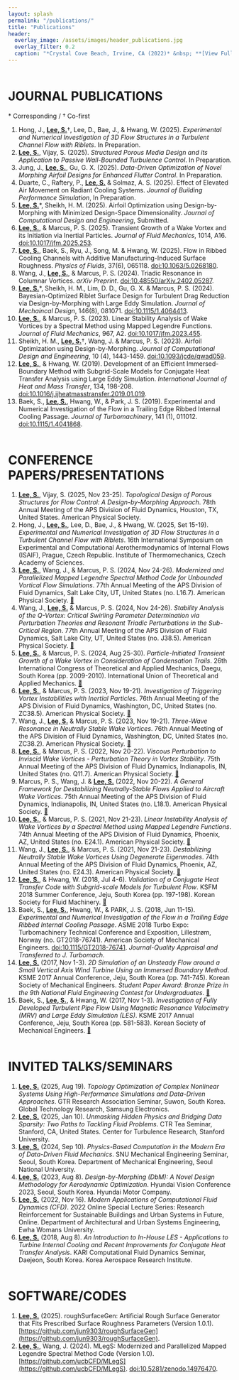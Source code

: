 ```yaml
---
layout: splash
permalink: "/publications/"
title: "Publications"
header:
  overlay_image: /assets/images/header_publications.jpg
  overlay_filter: 0.2
  caption: "*Crystal Cove Beach, Irvine, CA (2022)* &nbsp; **[View Full-image](/assets/photographs/reef_point_crystal_cove_2022.jpg)**"
---
```


# JOURNAL PUBLICATIONS

\* Corresponding / † Co-first

1. Hong, J., <ins>**Lee, S.**</ins>†, Lee, D., Bae, J., & Hwang, W. (2025). *Experimental and Numerical Investigation of 3D Flow Structures in a Turbulent Channel Flow with Riblets*. In Preparation.
1. <ins>**Lee, S.**</ins>, Vijay, S. (2025). *Structured Porous Media Design and its Application to Passive Wall-Bounded Turbulence Control*. In Preparation.
1. Jung, J., <ins>**Lee, S.**</ins>, Gu, G. X. (2025). *Data-Driven Optimization of Novel Morphing Airfoil Designs for Enhanced Flutter Control*. In Preparation.
1. Duarte, C., Raftery, P., <ins>**Lee, S.**</ins> & Solmaz, A. S. (2025). Effect of Elevated Air Movement on Radiant Cooling Systems. *Journal of Building Performance Simulation*, In Preparation.
1. <ins>**Lee, S.**</ins>\*, Sheikh, H. M. (2025). Airfoil Optimization using Design-by-Morphing with Minimized Design-Space Dimensionality. *Journal of Computational Design and Engineering*, Submitted.
1. <ins>**Lee, S.**</ins>, & Marcus, P. S. (2025). Transient Growth of a Wake Vortex and its Initiation via Inertial Particles. *Journal of Fluid Mechanics*, 1014, A16. [doi:10.1017/jfm.2025.253](https://doi.org/10.1017/jfm.2025.253).
1. <ins>**Lee, S.**</ins>, Baek, S., Ryu, J., Song, M. & Hwang, W. (2025). Flow in Ribbed Cooling Channels with Additive Manufacturing-Induced Surface Roughness. *Physics of Fluids*, 37(6), 065118. [doi:10.1063/5.0268180](https://doi.org/10.1063/5.0268180).
1. Wang, J., <ins>**Lee, S.**</ins>, & Marcus, P. S. (2024). Triadic Resonance in Columnar Vortices. *arXiv Preprint*. [doi:10.48550/arXiv.2402.05287](https://doi.org/10.48550/arXiv.2402.05287).
1. <ins>**Lee, S.**</ins>\*, Sheikh, H. M., Lim, D. D., Gu, G. X. & Marcus, P. S. (2024). Bayesian-Optimized Riblet Surface Design for Turbulent Drag Reduction via Design-by-Morphing with Large Eddy Simulation. *Journal of Mechaincal Design*, 146(8), 081071. [doi:10.1115/1.4064413](https://doi.org/10.1115/1.4064413).
1. <ins>**Lee, S.**</ins>, & Marcus, P. S. (2023). Linear Stability Analysis of Wake Vortices by a Spectral Method using Mapped Legendre Functions. *Journal of Fluid Mechanics*, 967, A2. [doi:10.1017/jfm.2023.455](https://doi.org/10.1017/jfm.2023.455).
1. Sheikh, H. M., <ins>**Lee, S.**</ins>†, Wang, J. & Marcus, P. S. (2023). Airfoil Optimization using Design-by-Morphing. *Journal of Computational Design and Engineering*, 10 (4), 1443-1459. [doi:10.1093/jcde/qwad059](https://doi.org/10.1093/jcde/qwad059).
1. <ins>**Lee, S.**</ins>, & Hwang, W. (2019). Development of an Efficient Immersed-Boundary Method with Subgrid-Scale Models for Conjugate Heat Transfer Analysis using Large Eddy Simulation. *International Journal of Heat and Mass Transfer*, 134, 198-208. [doi:10.1016/j.ijheatmasstransfer.2019.01.019](https://doi.org/10.1016/j.ijheatmasstransfer.2019.01.019).
1. Baek, S., <ins>**Lee, S.**</ins>, Hwang, W., & Park, J. S. (2019). Experimental and Numerical Investigation of the Flow in a Trailing Edge Ribbed Internal Cooling Passage. *Journal of Turbomachinery*, 141 (1), 011012. [doi:10.1115/1.4041868](https://doi.org/10.1115/1.4041868).


# CONFERENCE PAPERS/PRESENTATIONS

1. <ins>**Lee, S.**</ins>, Vijay, S. (2025, Nov 23-25). *Topological Design of Porous Structures for Flow Control: A Design-by-Morphing Approach*. 78th Annual Meeting of the APS Division of Fluid Dynamics, Houston, TX, United States. American Physical Society.
1. Hong, J., <ins>**Lee, S.**</ins>, Lee, D., Bae, J., & Hwang, W. (2025, Set 15-19). *Experimental and Numerical Investigation of 3D Flow Structures in a Turbulent Channel Flow with Riblets*. 16th International Symposium on Experimental and Computational Aerothermodynamics of Internal Flows (ISAIF), Prague, Czech Republic. Institute of Thermomechanics, Czech Academy of Sciences.
1. <ins>**Lee, S.**</ins>, Wang, J., & Marcus, P. S. (2024, Nov 24-26). *Modernized and Parallelized Mapped Legendre Spectral Method Code for Unbounded Vortical Flow Simulations*. 77th Annual Meeting of the APS Division of Fluid Dynamics, Salt Lake City, UT, United States (no. L16.7). American Physical Society. [:link:](https://meetings.aps.org/Meeting/DFD24/Session/L16.7)
1. Wang, J., <ins>**Lee, S.**</ins> & Marcus, P. S. (2024, Nov 24-26). *Stability Analysis of the Q-Vortex: Critical Swirling Parameter Determination via Perturbation Theories and Resonant Triadic Perturbations in the Sub-Critical Region*. 77th Annual Meeting of the APS Division of Fluid Dynamics, Salt Lake City, UT, United States (no. J38.5). American Physical Society. [:link:](https://meetings.aps.org/Meeting/DFD24/Session/J38.5)
1. <ins>**Lee, S.**</ins>, & Marcus, P. S. (2024, Aug 25-30). *Particle-Initiated Transient Growth of a Wake Vortex in Consideration of Condensation Trails*. 26th International Congress of Theoretical and Applied Mechanics, Daegu, South Korea (pp. 2009-2010). International Union of Theoretical and Applied Mechanics. [:link:](https://nl.go.kr/seoji/contents/S80100000000.do?schM=intgr_detail_view_isbn&isbn=9791198476098)
1. <ins>**Lee, S.**</ins>, & Marcus, P. S. (2023, Nov 19-21). *Investigation of Triggering Vortex Instabilities with Inertial Particles*. 76th Annual Meeting of the APS Division of Fluid Dynamics, Washington, DC, United States (no. ZC38.5). American Physical Society. [:link:](https://meetings.aps.org/Meeting/DFD23/Session/ZC38.5)
1. Wang, J., <ins>**Lee, S.**</ins> & Marcus, P. S. (2023, Nov 19-21). *Three-Wave Resonance in Neutrally Stable Wake Vortices*. 76th Annual Meeting of the APS Division of Fluid Dynamics, Washington, DC, United States (no. ZC38.2). American Physical Society. [:link:](https://meetings.aps.org/Meeting/DFD23/Session/ZC38.2)
1. <ins>**Lee, S.**</ins>, & Marcus, P. S. (2022, Nov 20-22). *Viscous Perturbation to Inviscid Wake Vortices - Perturbation Theory in Vortex Stability*. 75th Annual Meeting of the APS Division of Fluid Dynamics, Indianapolis, IN, United States (no. Q11.7). American Physical Society. [:link:](https://meetings.aps.org/Meeting/DFD22/Session/Q11.7)
1. Marcus, P. S., Wang, J. & <ins>**Lee, S.**</ins> (2022, Nov 20-22). *A General Framework for Destabilizing Neutrally-Stable Flows Applied to Aircraft Wake Vortices*. 75th Annual Meeting of the APS Division of Fluid Dynamics, Indianapolis, IN, United States (no. L18.1). American Physical Society. [:link:](https://meetings.aps.org/Meeting/DFD22/Session/L18.1)
1. <ins>**Lee, S.**</ins>, & Marcus, P. S. (2021, Nov 21-23). *Linear Instability Analysis of Wake Vortices by a Spectral Method using Mapped Legendre Functions*. 74th Annual Meeting of the APS Division of Fluid Dynamics, Phoenix, AZ, United States (no. E24.1). American Physical Society. [:link:](https://meetings.aps.org/Meeting/DFD21/Session/E24.1)
1. Wang, J., <ins>**Lee, S.**</ins>, & Marcus, P. S. (2021, Nov 21-23). *Destabilizing Neutrally Stable Wake Vortices Using Degenerate Eigenmodes*. 74th Annual Meeting of the APS Division of Fluid Dynamics, Phoenix, AZ, United States (no. E24.3). American Physical Society. [:link:](https://meetings.aps.org/Meeting/DFD21/Session/E24.3)
1. <ins>**Lee, S.**</ins>, & Hwang, W. (2018, Jul 4-6). *Validation of a Conjugate Heat Transfer Code with Subgrid-scale Models for Turbulent Flow*. KSFM 2018 Summer Conference, Jeju, South Korea (pp. 197-198). Korean Society for Fluid Machinery. [:link:](http://www.dbpia.co.kr/journal/articleDetail?nodeId=NODE07536688&language=ko_KR)
1. Baek, S., <ins>**Lee, S.**</ins>, Hwang, W., & PARK, J. S. (2018, Jun 11-15). *Experimental and Numerical Investigation of the Flow in a Trailing Edge Ribbed Internal Cooling Passage*. ASME 2018 Turbo Expo: Turbomachinery Technical Conference and Exposition, Lillestrøm, Norway (no. GT2018-76741). American Society of Mechanical Engineers. [doi:10.1115/GT2018-76741](https://doi.org/10.1115/GT2018-76741). *Journal-Quality Appraisal and Transferred to J. Turbomach.*
1. <ins>**Lee, S.**</ins> (2017, Nov 1-3). *2D Simulation of an Unsteady Flow around a Small Vertical Axis Wind Turbine Using an Immersed Boundary Method*. KSME 2017 Annual Conference, Jeju, South Korea (pp. 741-745). Korean Society of Mechanical Engineers. *Student Paper Award: Bronze Prize in the 9th National Fluid Engineering Contest for Undergraduates*. [:link:](http://www.dbpia.co.kr/journal/articleDetail?nodeId=NODE07287580&language=ko_KR#)
1. Baek, S., <ins>**Lee, S.**</ins>, & Hwang, W. (2017, Nov 1-3). *Investigation of Fully Developed Turbulent Pipe Flow Using Magnetic Resonance Velocimetry (MRV) and Large Eddy Simulation (LES)*. KSME 2017 Annual Conference, Jeju, South Korea (pp. 581-583). Korean Society of Mechanical Engineers. [:link:](http://www.dbpia.co.kr/journal/articleDetail?nodeId=NODE07287540&language=ko_KR#)

# INVITED TALKS/SEMINARS

1. <ins>**Lee, S.**</ins> (2025, Aug 19). *Topology Optimization of Complex Nonlinear Systems Using High-Performance Simulations and Data-Driven Approaches*. GTR Research Association Seminar, Suwon, South Korea. Global Technology Research, Samsung Electronics.
1. <ins>**Lee, S.**</ins> (2025, Jan 10). *Unmasking Hidden Physics and Bridging Data Sparsity: Two Paths to Tackling Fluid Problems*. CTR Tea Seminar, Stanford, CA, United States. Center for Turbulence Research, Stanford University.
1. <ins>**Lee, S.**</ins> (2024, Sep 10). *Physics-Based Computation in the Modern Era of Data-Driven Fluid Mechanics*. SNU Mechanical Engineering Seminar, Seoul, South Korea. Department of Mechanical Engineering, Seoul National University.
1. <ins>**Lee, S.**</ins> (2023, Aug 8). *Design-by-Morphing (DbM): A Novel Design Methodology for Aerodynamic Optimization*. Hyundai Vision Conference 2023, Seoul, South Korea. Hyundai Motor Company.
1. <ins>**Lee, S.**</ins> (2022, Nov 16). *Modern Applications of Computational Fluid Dynamics (CFD)*. 2022 Online Special Lecture Series: Research Reinforcement for Sustainable Buildings and Urban Systems in Future, Online. Department of Architectural and Urban Systems Engineering, Ewha Womans University.
1. <ins>**Lee, S.**</ins> (2018, Aug 8). *An Introduction to In-House LES - Applications to Turbine Internal Cooling and Recent Improvements for Conjugate Heat Transfer Analysis*. KARI Computational Fluid Dynamics Seminar, Daejeon, South Korea. Korea Aerospace Research Institute.

# SOFTWARE/CODES
1. <ins>**Lee, S.**</ins> (2025). roughSurfaceGen: Artificial Rough Surface Generator that Fits Prescribed Surface Roughness Parameters (Version 1.0.1). [https://github.com/jun9303/roughSurfaceGen](https://github.com/jun9303/roughSurfaceGen). 
1. <ins>**Lee, S.**</ins>, Wang, J. (2024). MLegS: Modernized and Parallelized Mapped Legendre Spectral Method Code (Version 1.0). [https://github.com/ucbCFD/MLegS](https://github.com/ucbCFD/MLegS). [doi:10.5281/zenodo.14976470](https://doi.org/10.5281/zenodo.14976470).

<style type="text/css">
h1 {
	margin-top:2em;
}
h3 {
	margin-top:0.5em;
}
</style>